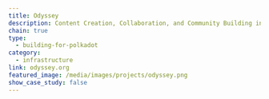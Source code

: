```yaml
---
title: Odyssey
description: Content Creation, Collaboration, and Community Building in 3D.
chain: true
type:
  - building-for-polkadot
category:
  - infrastructure
link: odyssey.org
featured_image: /media/images/projects/odyssey.png
show_case_study: false
---
```

